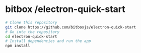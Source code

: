 # bitbox /electron-quick-start

```bash
# Clone this repository
git clone https://github.com/bitboxjs/electron-quick-start
# Go into the repository
cd electron-quick-start
# Install dependencies and run the app
npm install
```
